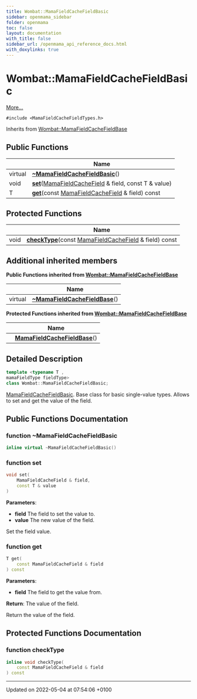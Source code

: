 ```yaml
---
title: Wombat::MamaFieldCacheFieldBasic
sidebar: openmama_sidebar
folder: openmama
toc: false
layout: documentation
with_title: false
sidebar_url: /openmama_api_reference_docs.html
with_doxylinks: true
---
```


# Wombat::MamaFieldCacheFieldBasic



 [More...](#detailed-description)


`#include <MamaFieldCacheFieldTypes.h>`

Inherits from [Wombat::MamaFieldCacheFieldBase](classWombat_1_1MamaFieldCacheFieldBase.html)

## Public Functions

|                | Name           |
| -------------- | -------------- |
| virtual | **[~MamaFieldCacheFieldBasic](classWombat_1_1MamaFieldCacheFieldBasic.html#function-~mamafieldcachefieldbasic)**() |
| void | **[set](classWombat_1_1MamaFieldCacheFieldBasic.html#function-set)**([MamaFieldCacheField](classWombat_1_1MamaFieldCacheField.html) & field, const T & value) |
| T | **[get](classWombat_1_1MamaFieldCacheFieldBasic.html#function-get)**(const [MamaFieldCacheField](classWombat_1_1MamaFieldCacheField.html) & field) const |

## Protected Functions

|                | Name           |
| -------------- | -------------- |
| void | **[checkType](classWombat_1_1MamaFieldCacheFieldBasic.html#function-checktype)**(const [MamaFieldCacheField](classWombat_1_1MamaFieldCacheField.html) & field) const |

## Additional inherited members

**Public Functions inherited from [Wombat::MamaFieldCacheFieldBase](classWombat_1_1MamaFieldCacheFieldBase.html)**

|                | Name           |
| -------------- | -------------- |
| virtual | **[~MamaFieldCacheFieldBase](classWombat_1_1MamaFieldCacheFieldBase.html#function-~mamafieldcachefieldbase)**() |

**Protected Functions inherited from [Wombat::MamaFieldCacheFieldBase](classWombat_1_1MamaFieldCacheFieldBase.html)**

|                | Name           |
| -------------- | -------------- |
| | **[MamaFieldCacheFieldBase](classWombat_1_1MamaFieldCacheFieldBase.html#function-mamafieldcachefieldbase)**() |


## Detailed Description

```cpp
template <typename T ,
mamaFieldType fieldType>
class Wombat::MamaFieldCacheFieldBasic;
```


[MamaFieldCacheFieldBasic](classWombat_1_1MamaFieldCacheFieldBasic.html). Base class for basic single-value types. Allows to set and get the value of the field. 

## Public Functions Documentation

### function ~MamaFieldCacheFieldBasic

```cpp
inline virtual ~MamaFieldCacheFieldBasic()
```


### function set

```cpp
void set(
    MamaFieldCacheField & field,
    const T & value
)
```


**Parameters**: 

  * **field** The field to set the value to. 
  * **value** The new value of the field. 


Set the field value.


### function get

```cpp
T get(
    const MamaFieldCacheField & field
) const
```


**Parameters**: 

  * **field** The field to get the value from. 


**Return**: The value of the field. 

Return the value of the field.


## Protected Functions Documentation

### function checkType

```cpp
inline void checkType(
    const MamaFieldCacheField & field
) const
```


-------------------------------

Updated on 2022-05-04 at 07:54:06 +0100